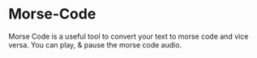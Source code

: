 # Morse-Code
Morse Code is a useful tool to convert your text to morse code and vice versa. You can play, &amp; pause the morse code audio.
